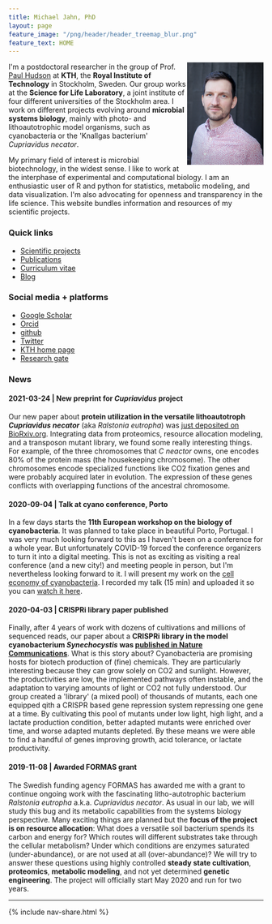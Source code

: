 ```yaml
---
title: Michael Jahn, PhD
layout: page
feature_image: "/png/header/header_treemap_blur.png"
feature_text: HOME
---
```


<img src="/png/profile_2020.png" width="30%" align="right"/>

I'm a postdoctoral researcher in the group of Prof. [Paul Hudson](https://www.kth.se/profile/huds/page/2-group-members) at **KTH**, the **Royal Institute of Technology** in Stockholm, Sweden. Our group works at the **Science for Life Laboratory**, a joint institute of four different universities of the Stockholm area. I work on different projects evolving around **microbial systems biology**, mainly with photo- and lithoautotrophic model organisms, such as cyanobacteria or the 'Knallgas bacterium' *Cupriavidus necator*. 

My primary field of interest is microbial biotechnology, in the widest sense. I like to work at the interphase of experimental and computational biology. I am an enthusiastic user of R and python for statistics, metabolic modeling, and data visualization. I'm also advocating for openness and transparency in the life science. This website bundles information and resources of my scientific projects.

### Quick links

- [Scientific projects](projects)
- [Publications](publications)
- [Curriculum vitae](CV)
- [Blog](blog)

### Social media + platforms

- [Google Scholar](https://scholar.google.co.uk/citations?user=jApo8PEAAAAJ)
- [Orcid](https://orcid.org/0000-0002-3913-153X)
- [github](https://github.com/m-jahn/)
- [Twitter](https://twitter.com/mich_jahn)
- [KTH home page](https://www.kth.se/profile/mjahn)
- [Research gate](https://www.researchgate.net/profile/Michael_Jahn)


### News

#### 2021-03-24 | New preprint for *Cupriavidus* project

Our new paper about **protein utilization in the versatile lithoautotroph *Cupriavidus necator*** (aka *Ralstonia eutropha*) was [just deposited on BioRxiv.org](https://www.biorxiv.org/content/10.1101/2021.03.21.436304v1). Integrating data from proteomics, resource allocation modeling, and a transposon mutant library, we found some really interesting things. For example, of the three chromosomes that *C neactor* owns, one encodes 80% of the protein mass (the housekeeping chromosome). The other chromosomes encode specialized functions like CO2 fixation genes and were probably acquired later in evolution. The expression of these genes conflicts with overlapping functions of the ancestral chromosome.

#### 2020-09-04 | Talk at cyano conference, Porto

In a few days starts the **11th European workshop on the biology of cyanobacteria**. It was planned to take place in beautiful Porto, Portugal. I was very much looking forward to this as I haven't been on a conference for a whole year. But unfortunately COVID-19 forced the conference organizers to turn it into a digital meeting. This is not as exciting as visiting a real conference (and a new city!) and meeting people in person, but I'm nevertheless looking forward to it. I will present my work on the [cell economy of cyanobacteria](projects). I recorded my talk (15 min) and uploaded it so you can [watch it here](blog).

#### 2020-04-03 | CRISPRi library paper published     

Finally, after 4 years of work with dozens of cultivations and millions of sequenced reads, our paper about a **CRISPRi library in the model cyanobacterium *Synechocystis* was [published in Nature Communications](https://www.nature.com/articles/s41467-020-15491-7)**. What is this story about? Cyanobacteria are promising hosts for biotech production of (fine) chemicals. They are particularly interesting because they can grow solely on CO2 and sunlight. However, the productivities are low, the implemented pathways often instable, and the adaptation to varying amounts of light or CO2 not fully understood. Our group created a 'library' (a mixed pool) of thousands of mutants, each one equipped qith a CRISPR based gene repression system repressing one gene at a time. By cultivating this pool of mutants under low light, high light, and  a lactate production condition, better adapted mutants were enriched over time, and worse adapted mutants depleted. By these means we were able to find a handful of genes improving growth, acid tolerance, or lactate productivity.


#### 2019-11-08 | Awarded FORMAS grant

The Swedish funding agency FORMAS has awarded me with a grant to continue ongoing work with the fascinating litho-autotrophic bacterium *Ralstonia eutropha* a.k.a. *Cupriavidus necator*. As usual in our lab, we will study this bug and its metabolic capabilities from the systems biology perspective. Many exciting things are planned but the **focus of the project is on resource allocation**: What does a versatile soil bacterium spends its carbon and energy for? Which routes will different substrates take through the cellular metabolism? Under which conditions are enzymes saturated (under-abundance), or are not used at all (over-abundance)? We will try to answer these questions using highly controlled **steady state cultivation**, **proteomics**, **metabolic modeling**, and not yet determined **genetic engineering**. The project will officially start May 2020 and run for two years.

-----

{% include nav-share.html %}

